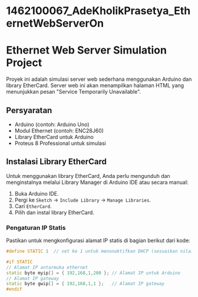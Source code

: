 # 1462100067_AdeKholikPrasetya_EthernetWebServerOn

# Ethernet Web Server Simulation Project

Proyek ini adalah simulasi server web sederhana menggunakan Arduino dan library EtherCard. Server web ini akan menampilkan halaman HTML yang menunjukkan pesan "Service Temporarily Unavailable".

## Persyaratan

- Arduino (contoh: Arduino Uno)
- Modul Ethernet (contoh: ENC28J60)
- Library EtherCard untuk Arduino
- Proteus 8 Professional untuk simulasi

## Instalasi Library EtherCard

Untuk menggunakan library EtherCard, Anda perlu mengunduh dan menginstalnya melalui Library Manager di Arduino IDE atau secara manual:

1. Buka Arduino IDE.
2. Pergi ke `Sketch` -> `Include Library` -> `Manage Libraries`.
3. Cari `EtherCard`.
4. Pilih dan instal library EtherCard.

### Pengaturan IP Statis

Pastikan untuk mengkonfigurasi alamat IP statis di bagian berikut dari kode:

```cpp
#define STATIC 1  // set ke 1 untuk menonaktifkan DHCP (sesuaikan nilai myip/gwip di bawah)

#if STATIC
// Alamat IP antarmuka ethernet
static byte myip[] = { 192,168,1,200 }; // Alamat IP untuk Arduino
// Alamat IP gateway
static byte gwip[] = { 192,168,1,1 };   // Alamat IP gateway
#endif
